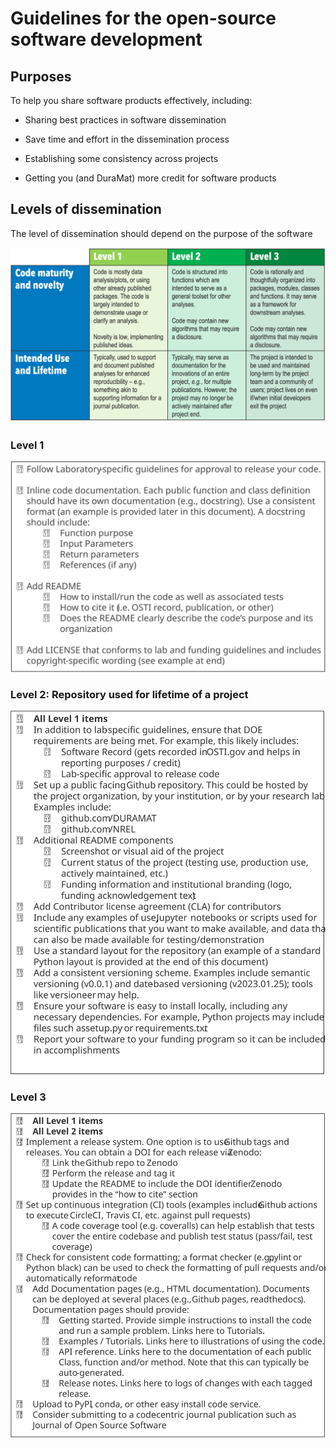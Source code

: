 

#  Guidelines for the open-source software development


## Purposes
To help you share software products effectively, including:

- Sharing best practices in software dissemination

- Save time and effort in the dissemination process

- Establishing some consistency across projects

- Getting you (and DuraMat) more credit for software products


## Levels of dissemination 
The level of dissemination should depend on the purpose of the software

<img src="https://github.com/DuraMAT/software_guide/blob/main/doc_img/levels.png" width="700"/>



### Level 1

<img src="https://github.com/DuraMAT/software_guide/blob/main/doc_img/level1.svg" width="700"/>


### Level 2: Repository used for lifetime of a project 

<img src="https://github.com/DuraMAT/software_guide/blob/main/doc_img/level2.svg" width="700"/>


### Level 3

<img src="https://github.com/DuraMAT/software_guide/blob/main/doc_img/level3.svg" width="700"/>